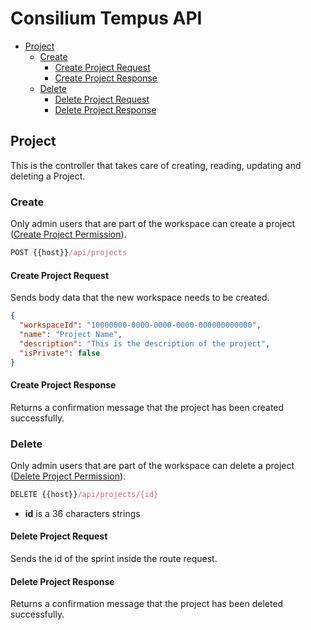 # Consilium Tempus API

* [Project](#project)
    * [Create](#create)
        * [Create Project Request](#create-project-request)
        * [Create Project Response](#create-project-response)
    * [Delete](#delete)
        * [Delete Project Request](#delete-project-request)
        * [Delete Project Response](#delete-project-response)

## Project

This is the controller that takes care of creating, reading, updating and deleting a Project.


### Create

Only admin users that are part of the workspace can create a project
([Create Project Permission](../Security.md/#permissions)).

```js
POST {{host}}/api/projects
```

#### Create Project Request

Sends body data that the new workspace needs to be created.

```json
{
  "workspaceId": "10000000-0000-0000-0000-000000000000",
  "name": "Project Name",
  "description": "This is the description of the project",
  "isPrivate": false
}
```

#### Create Project Response

Returns a confirmation message that the project has been created successfully.


### Delete

Only admin users that are part of the workspace can delete a project
([Delete Project Permission](../Security.md/#permissions)).

```js
DELETE {{host}}/api/projects/{id}
```

- **id** is a 36 characters strings

#### Delete Project Request

Sends the id of the sprint inside the route request.

#### Delete Project Response

Returns a confirmation message that the project has been deleted successfully.